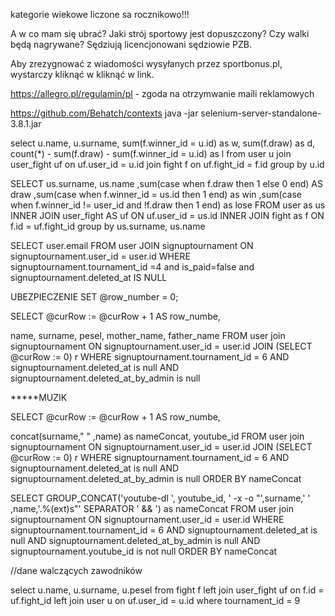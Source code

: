 kategorie wiekowe liczone sa rocznikowo!!!

A w co mam się ubrać? Jaki strój sportowy jest dopuszczony?
Czy walki będą nagrywane?
Sędziują licencjonowani sędziowie PZB.

Aby zrezygnować z wiadomości wysyłanych przez sportbonus.pl, wystarczy kliknąć w kliknąć w link.

https://allegro.pl/regulamin/pl - zgoda na otrzymwanie maili reklamowych

https://github.com/Behatch/contexts
java -jar selenium-server-standalone-3.8.1.jar

select u.name, u.surname,
  sum(f.winner_id = u.id) as w,
  sum(f.draw) as d,
  count(*) - sum(f.draw) - sum(f.winner_id = u.id) as l
from user u join user_fight uf on uf.user_id = u.id join fight f on uf.fight_id = f.id group by u.id

SELECT us.surname, us.name
  ,sum(case when f.draw then 1 else 0 end) AS draw
  ,sum(case when f.winner_id = us.id then 1 end) as win
  ,sum(case when f.winner_id != user_id and !f.draw then 1 end) as lose
FROM user as us
  INNER JOIN user_fight AS uf
    ON uf.user_id = us.id
  INNER JOIN fight as f
    ON f.id = uf.fight_id
group by us.surname, us.name

SELECT user.email
FROM user
JOIN signuptournament ON signuptournament.user_id = user.id
WHERE signuptournament.tournament_id =4 and is_paid=false and signuptournament.deleted_at IS NULL

UBEZPIECZENIE
SET @row_number = 0;
 
SELECT 
     @curRow := @curRow + 1 AS row_numbe,

name, surname, pesel, mother_name, father_name FROM user
join signuptournament ON signuptournament.user_id = user.id
JOIN    (SELECT @curRow := 0) r
WHERE signuptournament.tournament_id = 6
AND signuptournament.deleted_at is null 
AND signuptournament.deleted_at_by_admin is null

*****MUZIK

SELECT 
     @curRow := @curRow + 1 AS row_numbe,

concat(surname," " ,name) as nameConcat, youtube_id FROM user
join signuptournament ON signuptournament.user_id = user.id
JOIN    (SELECT @curRow := 0) r
WHERE signuptournament.tournament_id = 6
AND signuptournament.deleted_at is null 
AND signuptournament.deleted_at_by_admin is null
ORDER BY nameConcat

SELECT
  GROUP_CONCAT('youtube-dl ', youtube_id, ' -x -o "',surname,' ' ,name,'.%(ext)s"' SEPARATOR ' && ') as nameConcat FROM user
  join signuptournament ON signuptournament.user_id = user.id
WHERE signuptournament.tournament_id = 6
      AND signuptournament.deleted_at is null
      AND signuptournament.deleted_at_by_admin is null
      AND signuptournament.youtube_id is not null
ORDER BY nameConcat

//dane walczących zawodników

select u.name, u.surname, u.pesel
from fight f
left join user_fight uf on f.id = uf.fight_id
left join user u on uf.user_id = u.id
where tournament_id = 9

